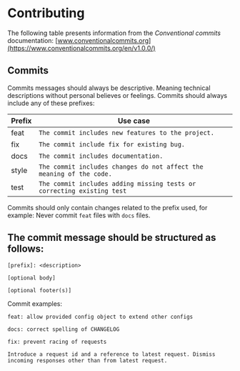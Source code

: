 ﻿# Contributing

The following table presents information from the *Conventional commits* documentation: [www.conventionalcommits.org](https://www.conventionalcommits.org/en/v1.0.0/)


## Commits

Commits messages should always be descriptive. Meaning technical descriptions without personal believes or feelings. Commits should always include any of these prefixes:


| Prefix              |Use case                       
|---------------------|------------------------------------------------------------------------|
|feat                 |`The commit includes new features to the project.`                      |   
|fix                  |`The commit include fix for existing bug.`                              |
|docs                 |`The commit includes documentation.`                                    | 
|style                |`The commit includes changes do not affect the meaning of the code.`    |           
|test                 |`The commit includes adding missing tests or correcting existing test`  |        

Commits should only contain changes related to the prefix used, for example: Never commit  `feat`  files with  `docs`  files.

## The commit message should be structured as follows:



```
[prefix]: <description>

[optional body]

[optional footer(s)]
```

Commit examples:
```
feat: allow provided config object to extend other configs
```
```
docs: correct spelling of CHANGELOG
```
```
fix: prevent racing of requests

Introduce a request id and a reference to latest request. Dismiss
incoming responses other than from latest request.
```
